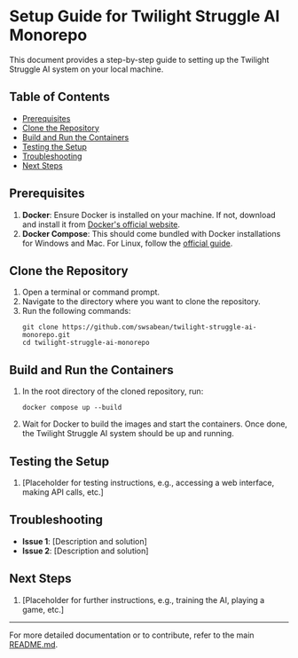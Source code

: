 # Setup Guide for Twilight Struggle AI Monorepo

This document provides a step-by-step guide to setting up the Twilight Struggle AI system on your local machine.

## Table of Contents

- [Prerequisites](#prerequisites)
- [Clone the Repository](#clone-the-repository)
- [Build and Run the Containers](#build-and-run-the-containers)
- [Testing the Setup](#testing-the-setup)
- [Troubleshooting](#troubleshooting)
- [Next Steps](#next-steps)

## Prerequisites

1. **Docker**: Ensure Docker is installed on your machine. If not, download and install it from [Docker's official website](https://www.docker.com/get-started).
2. **Docker Compose**: This should come bundled with Docker installations for Windows and Mac. For Linux, follow the [official guide](https://docs.docker.com/compose/install/).

## Clone the Repository

1. Open a terminal or command prompt.
2. Navigate to the directory where you want to clone the repository.
3. Run the following commands:
   ```
   git clone https://github.com/swsabean/twilight-struggle-ai-monorepo.git
   cd twilight-struggle-ai-monorepo
   ```

## Build and Run the Containers

1. In the root directory of the cloned repository, run:
   ```
   docker compose up --build
   ```
2. Wait for Docker to build the images and start the containers. Once done, the Twilight Struggle AI system should be up and running.

## Testing the Setup

1. [Placeholder for testing instructions, e.g., accessing a web interface, making API calls, etc.]

## Troubleshooting

- **Issue 1**: [Description and solution]
- **Issue 2**: [Description and solution]

## Next Steps

1. [Placeholder for further instructions, e.g., training the AI, playing a game, etc.]

---

For more detailed documentation or to contribute, refer to the main [README.md](../README.md).

